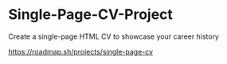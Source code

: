 # Single-Page-CV-Project
Create a single-page HTML CV to showcase your career history

https://roadmap.sh/projects/single-page-cv
